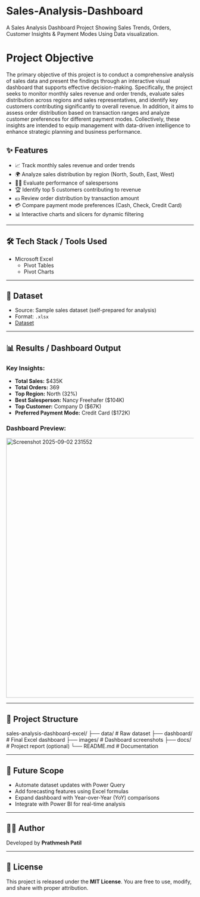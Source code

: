 # Sales-Analysis-Dashboard
A Sales Analysis Dashboard Project Showing Sales Trends, Orders, Customer Insights &amp; Payment Modes Using Data visualization.
# Project Objective
The primary objective of this project is to conduct a comprehensive analysis of sales data and present the findings through an interactive visual dashboard that supports effective decision-making. Specifically, the project seeks to monitor monthly sales revenue and order trends, evaluate sales distribution across regions and sales representatives, and identify key customers contributing significantly to overall revenue. In addition, it aims to assess order distribution based on transaction ranges and analyze customer preferences for different payment modes. Collectively, these insights are intended to equip management with data-driven intelligence to enhance strategic planning and business performance.

## ✨ Features
- 📈 Track monthly sales revenue and order trends  
- 🌍 Analyze sales distribution by region (North, South, East, West)  
- 👩‍💼 Evaluate performance of salespersons  
- 🏆 Identify top 5 customers contributing to revenue  
- 💵 Review order distribution by transaction amount  
- 💳 Compare payment mode preferences (Cash, Check, Credit Card)  
- 📊 Interactive charts and slicers for dynamic filtering  

---

## 🛠️ Tech Stack / Tools Used
- Microsoft Excel  
  - Pivot Tables  
  - Pivot Charts  


---

## 📂 Dataset
- Source: Sample sales dataset (self-prepared for analysis)  
- Format: `.xlsx`
- <a href="https://github.com/prathmeshpatil1619/Sales-Analysis-Dashboard/blob/main/Sales_Data.xlsx">Dataset</a> 
 
---

## 📊 Results / Dashboard Output
### Key Insights:
- **Total Sales:** $435K  
- **Total Orders:** 369  
- **Top Region:** North (32%)  
- **Best Salesperson:** Nancy Freehafer ($104K)  
- **Top Customer:** Company D ($67K)  
- **Preferred Payment Mode:** Credit Card ($172K)  

### Dashboard Preview:
<img width="1495" height="696" alt="Screenshot 2025-09-02 231552" src="https://github.com/user-attachments/assets/41d5c269-8878-403b-ae8b-12fe7df52d87" />


---

## 📁 Project Structure
sales-analysis-dashboard-excel/
├── data/ # Raw dataset
├── dashboard/ # Final Excel dashboard
├── images/ # Dashboard screenshots
├── docs/ # Project report (optional)
└── README.md # Documentation


---

## 🔮 Future Scope
- Automate dataset updates with Power Query  
- Add forecasting features using Excel formulas  
- Expand dashboard with Year-over-Year (YoY) comparisons  
- Integrate with Power BI for real-time analysis  

---

## 👨‍💻 Author
Developed by **Prathmesh Patil**  

---

## 📜 License
This project is released under the **MIT License**. You are free to use, modify, and share with proper attribution.  

